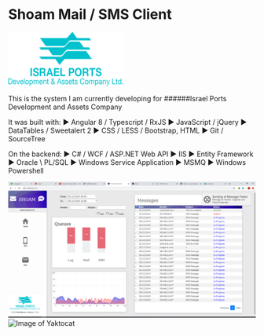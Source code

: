 # Shoam Mail / SMS Client
![Image](src/shared/images/Logo-en.png)

This is the system I am currently developing for 
######Israel Ports Development and Assets Company

It was built with:
► Angular 8 / Typescript / RxJS
► JavaScript / jQuery
► DataTables / Sweetalert 2
► CSS / LESS / Bootstrap, HTML
► Git / SourceTree

On the backend:
► C# / WCF / ASP.NET Web API
► IIS
► Entity Framework
► Oracle \ PL/SQL
► Windows Service Application
► MSMQ
► Windows Powershell

![Image](src/shared/images/Screenshot_1.png)
![Image of Yaktocat](https://octodex.github.com/images/yaktocat.png)